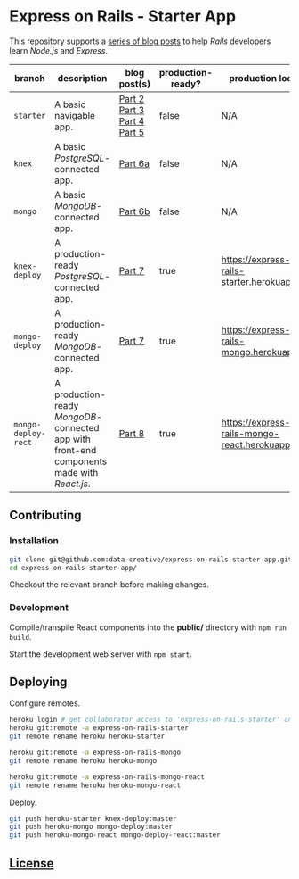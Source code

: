 # Express on Rails - Starter App

This repository supports a [series of blog posts](http://data-creative.info/series/node-js-for-rails-developers/) to help *Rails* developers learn *Node.js* and *Express*.

branch | description | blog post(s) | production-ready? | production location
--- | --- | --- | --- | ---
`starter` | A basic navigable app.| [Part 2](http://data-creative.info/process-documentation/2016/04/09/node-for-rails-developers-part-2-node-and-express/) </br>  [Part 3](http://data-creative.info/process-documentation/2016/04/09/node-for-rails-developers-part-3-express-configuration/)</br>[Part 4](http://data-creative.info/process-documentation/2016/04/09/node-for-rails-developers-part-4-express-controllers/)</br>[Part 5](http://data-creative.info/process-documentation/2016/04/09/node-for-rails-developers-part-5-express-views/) | false | N/A
`knex` | A basic *PostgreSQL*-connected app. | [Part 6a](http://data-creative.info/process-documentation/2016/04/09/node-for-rails-developers-part-6a-express-postgresql-datastore/) | false | N/A
`mongo` | A basic *MongoDB*-connected app.  | [Part 6b](http://data-creative.info/process-documentation/2016/04/09/node-for-rails-developers-part-6b-express-mongodb-datastore/) | false | N/A
`knex-deploy` | A production-ready *PostgreSQL*-connected app. | [Part 7](http://data-creative.info/process-documentation/2016/04/09/node-for-rails-developers-part-7-deploying-node-app-to-heroku/) | true | https://express-on-rails-starter.herokuapp.com/
`mongo-deploy` | A production-ready *MongoDB*-connected app. | [Part 7](http://data-creative.info/process-documentation/2016/04/09/node-for-rails-developers-part-7-deploying-node-app-to-heroku/) | true | https://express-on-rails-mongo.herokuapp.com/
`mongo-deploy-rect` | A production-ready *MongoDB*-connected app with front-end components made with *React.js*. | [Part 8](#) | true | https://express-on-rails-mongo-react.herokuapp.com/

## Contributing

### Installation

```` sh
git clone git@github.com:data-creative/express-on-rails-starter-app.git
cd express-on-rails-starter-app/
````

Checkout the relevant branch before making changes.

### Development

Compile/transpile React components into the **public/** directory with `npm run build`.

Start the development web server with `npm start`.

## Deploying

Configure remotes.

```` sh
heroku login # get collaborator access to 'express-on-rails-starter' and 'express-on-rails-mongo' and 'express-on-rails-mongo-react' heroku applications
heroku git:remote -a express-on-rails-starter
git remote rename heroku heroku-starter

heroku git:remote -a express-on-rails-mongo
git remote rename heroku heroku-mongo

heroku git:remote -a express-on-rails-mongo-react
git remote rename heroku heroku-mongo-react
````

Deploy.

```` sh
git push heroku-starter knex-deploy:master
git push heroku-mongo mongo-deploy:master
git push heroku-mongo-react mongo-deploy-react:master
````

## [License](/LICENSE.md)
